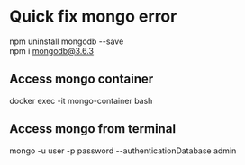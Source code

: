 # Quick fix mongo error  
npm uninstall mongodb --save  
npm i mongodb@3.6.3 

## Access mongo container
docker exec -it mongo-container bash

## Access mongo from terminal
mongo -u user -p password --authenticationDatabase admin